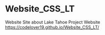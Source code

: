 # Website_CSS_LT
Website Site about Lake Tahoe
Project Website
https://codelover19.github.io/Website_CSS_LT/
